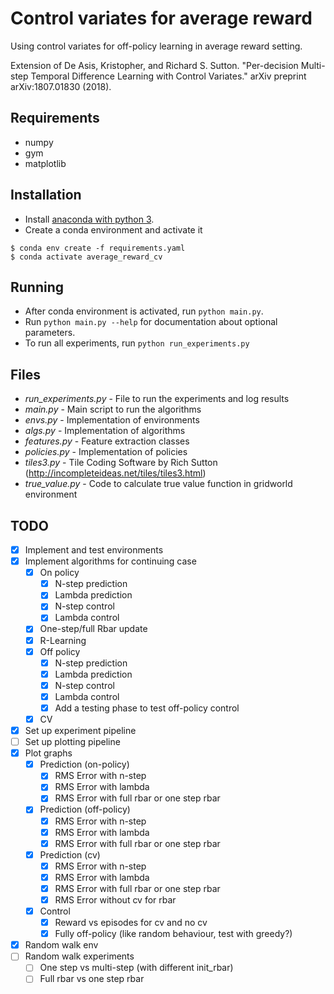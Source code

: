 # Control variates for average reward
Using control variates for off-policy learning in average reward setting.

Extension of De Asis, Kristopher, and Richard S. Sutton. "Per-decision Multi-step Temporal Difference Learning with Control Variates." arXiv preprint arXiv:1807.01830 (2018).

## Requirements
- numpy
- gym
- matplotlib

## Installation
* Install [anaconda with python 3](https://www.anaconda.com/distribution/).
* Create a conda environment and activate it
 ```
 $ conda env create -f requirements.yaml
 $ conda activate average_reward_cv
 ```

## Running
* After conda environment is activated, run `python main.py`.
* Run `python main.py --help` for documentation about optional parameters.
* To run all experiments, run `python run_experiments.py`

## Files
* _run_experiments.py_ - File to run the experiments and log results
* _main.py_ - Main script to run the algorithms
* _envs.py_ - Implementation of environments
* _algs.py_ - Implementation of algorithms
* _features.py_ - Feature extraction classes
* _policies.py_ - Implementation of policies
* _tiles3.py_ - Tile Coding Software by Rich Sutton (http://incompleteideas.net/tiles/tiles3.html)
* _true_value.py_ - Code to calculate true value function in gridworld environment

## TODO
- [x] Implement and test environments
- [x] Implement algorithms for continuing case
    - [x] On policy
        - [x] N-step prediction
        - [x] Lambda prediction
        - [x] N-step control
        - [x] Lambda control
    - [x] One-step/full Rbar update
    - [x] R-Learning
    - [x] Off policy
        - [x] N-step prediction
        - [x] Lambda prediction
        - [x] N-step control
        - [x] Lambda control
        - [x] Add a testing phase to test off-policy control
    - [x] CV
- [x] Set up experiment pipeline
- [ ] Set up plotting pipeline
- [x] Plot graphs
    - [x] Prediction (on-policy)
        - [x] RMS Error with n-step
        - [x] RMS Error with lambda
        - [x] RMS Error with full rbar or one step rbar
    - [x] Prediction (off-policy)
        - [x] RMS Error with n-step
        - [x] RMS Error with lambda
        - [x] RMS Error with full rbar or one step rbar
    - [x] Prediction (cv)
        - [x] RMS Error with n-step
        - [x] RMS Error with lambda
        - [x] RMS Error with full rbar or one step rbar
        - [x] RMS Error without cv for rbar    
    - [x] Control
        - [x] Reward vs episodes for cv and no cv
        - [x] Fully off-policy (like random behaviour, test with greedy?)
- [x] Random walk env
- [ ] Random walk experiments
    - [ ] One step vs multi-step (with different init_rbar)
    - [ ] Full rbar vs one step rbar